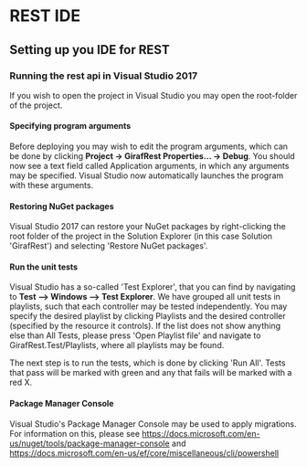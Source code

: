 # REST IDE

## Setting up you IDE for REST

### Running the rest api in Visual Studio 2017

If you wish to open the project in Visual Studio you may open the root-folder of the project.

#### Specifying program arguments

Before deploying you may wish to edit the program arguments, which can be done by clicking **Project -> GirafRest Properties... -> Debug**. You should now see a text field called Application arguments, in which any arguments may be specified. Visual Studio now automatically launches the program with these arguments.

#### Restoring NuGet packages

Visual Studio 2017 can restore your NuGet packages by right-clicking the root folder of the project in the Solution Explorer (in this case Solution 'GirafRest') and selecting 'Restore NuGet packages'.

#### Run the unit tests

Visual Studio has a so-called 'Test Explorer', that you can find by navigating to **Test --> Windows --> Test Explorer**. We have grouped all unit tests in playlists, such that each controller may be tested independently. You may specify the desired playlist by clicking Playlists and the desired controller (specified by the resource it controls). If the list does not show anything else than All Tests, please press 'Open Playlist file' and navigate to GirafRest.Test/Playlists, where all playlists may be found.

The next step is to run the tests, which is done by clicking 'Run All'. Tests that pass will be marked with green and any that fails will be marked with a red X.

#### Package Manager Console

Visual Studio's Package Manager Console may be used to apply migrations. For information on this, please see https://docs.microsoft.com/en-us/nuget/tools/package-manager-console and https://docs.microsoft.com/en-us/ef/core/miscellaneous/cli/powershell